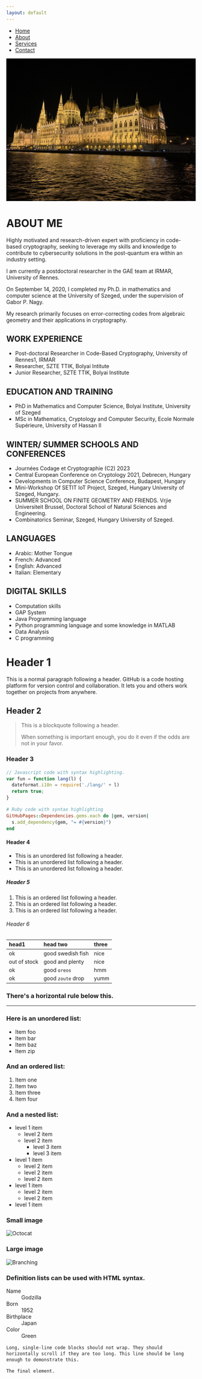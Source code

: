 ```yaml
---
layout: default
---
```


<div class="navbar">
  <ul>
    <li><a href="#home">Home</a></li>
    <li><a href="#about">About</a></li>
    <li><a href="#services">Services</a></li>
    <li><a href="#contact">Contact</a></li>
  </ul>
</div>


![Cover](assets/img/cover.jpg)

# ABOUT ME

Highly motivated and research-driven expert with proficiency in code-based cryptography, seeking to leverage my skills and knowledge to contribute to cybersecurity solutions in the post-quantum era within an industry setting.

I am currently a postdoctoral researcher in the GAE team at IRMAR, University of Rennes.

On September 14, 2020, I completed my Ph.D. in mathematics and computer science at the University of Szeged, under the supervision of Gabor P. Nagy.

My research primarily focuses on error-correcting codes from algebraic geometry and their applications in cryptography.

## WORK EXPERIENCE
- Post-doctoral Researcher in Code-Based Cryptography, University of Rennes1, IRMAR
- Researcher, SZTE TTIK, Bolyai Intitute
- Junior Researcher, SZTE TTIK, Bolyai Institute

## EDUCATION AND TRAINING
- PhD in Mathematics and Computer Science, Bolyai Institute, University of Szeged
- MSc in Mathematics, Cryptology and Computer Security, Ecole Normale Supérieure, University of Hassan II

## WINTER/ SUMMER SCHOOLS AND CONFERENCES
- Journées Codage et Cryptographie (C2) 2023
- Central European Conference on Cryptology 2021, Debrecen, Hungary
- Developments in Computer Science Conference, Budapest, Hungary
- Mini-Workshop Of SETIT IoT Project, Szeged, Hungary University of Szeged, Hungary.
- SUMMER SCHOOL ON FINITE GEOMETRY AND FRIENDS. Vrjie Universiteit Brussel, Doctoral School of Natural Sciences and Engineering.
- Combinatorics Seminar, Szeged, Hungary University of Szeged.

## LANGUAGES
- Arabic: Mother Tongue
- French: Advanced
- English: Advanced
- Italian: Elementary

## DIGITAL SKILLS
- Computation skills
- GAP System
- Java Programming language
- Python programming language and some knowledge in MATLAB
- Data Analysis
- C programming


# Header 1

This is a normal paragraph following a header. GitHub is a code hosting platform for version control and collaboration. It lets you and others work together on projects from anywhere.

## Header 2

> This is a blockquote following a header.
>
> When something is important enough, you do it even if the odds are not in your favor.

### Header 3

```js
// Javascript code with syntax highlighting.
var fun = function lang(l) {
  dateformat.i18n = require('./lang/' + l)
  return true;
}
```

```ruby
# Ruby code with syntax highlighting
GitHubPages::Dependencies.gems.each do |gem, version|
  s.add_dependency(gem, "= #{version}")
end
```

#### Header 4

*   This is an unordered list following a header.
*   This is an unordered list following a header.
*   This is an unordered list following a header.

##### Header 5

1.  This is an ordered list following a header.
2.  This is an ordered list following a header.
3.  This is an ordered list following a header.

###### Header 6

| head1        | head two          | three |
|:-------------|:------------------|:------|
| ok           | good swedish fish | nice  |
| out of stock | good and plenty   | nice  |
| ok           | good `oreos`      | hmm   |
| ok           | good `zoute` drop | yumm  |

### There's a horizontal rule below this.

* * *

### Here is an unordered list:

*   Item foo
*   Item bar
*   Item baz
*   Item zip

### And an ordered list:

1.  Item one
1.  Item two
1.  Item three
1.  Item four

### And a nested list:

- level 1 item
  - level 2 item
  - level 2 item
    - level 3 item
    - level 3 item
- level 1 item
  - level 2 item
  - level 2 item
  - level 2 item
- level 1 item
  - level 2 item
  - level 2 item
- level 1 item

### Small image

![Octocat](https://github.githubassets.com/images/icons/emoji/octocat.png)

### Large image

![Branching](https://guides.github.com/activities/hello-world/branching.png)


### Definition lists can be used with HTML syntax.

<dl>
<dt>Name</dt>
<dd>Godzilla</dd>
<dt>Born</dt>
<dd>1952</dd>
<dt>Birthplace</dt>
<dd>Japan</dd>
<dt>Color</dt>
<dd>Green</dd>
</dl>

```
Long, single-line code blocks should not wrap. They should horizontally scroll if they are too long. This line should be long enough to demonstrate this.
```

```
The final element.
```

